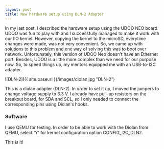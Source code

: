 ```yaml
---
layout: post
title: New hardware setup using DLN-2 Adapter
---
```


In my last post, I described the hardware setup using the UDOO NEO board. UDOO was fun to play with and I successfully managed to make it work with our IIO kernel. However, copying the kernel to the microSD, everytime changes were made, was not very convenient. So, we came up with solutions to this problem and one way of solving this was to boot over network. Unfortunately, this version of UDOO Neo doesn't have an Ethernet port. Besides, UDOO is a little more complex than we need for our purpose now. So, to speed things up, my mentors equipped me with an USB-to-I2C adapter. 

![DLN-2]({{ site.baseurl }}/images/diolan.jpg "DLN-2")

This is a diolan adapter (DLN-2). In order to set it up, I moved the jumpers to change voltage supply to 3.3 V. I already have pull-up resistors on the breakout board, for SDA and SCL, so I only needed to connect the corresponding pins using Diolan's hooks.

### Software

I use QEMU for testing. In order to be able to work with the Diolan from QEMU, select 'Y' for kernel configuration option CONFIG_I2C_DLN2.

This is it!



